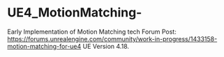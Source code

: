 # UE4_MotionMatching-
Early Implementation of Motion Matching tech
Forum Post: https://forums.unrealengine.com/community/work-in-progress/1433158-motion-matching-for-ue4
UE Version 4.18.
